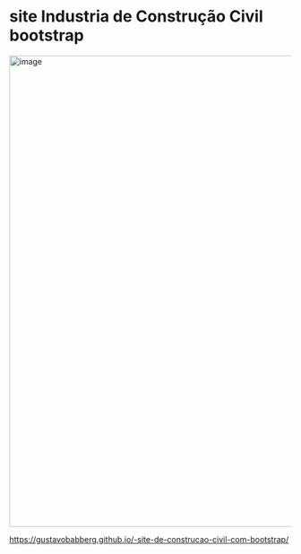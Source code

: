 # site Industria de Construção Civil bootstrap

<img width="649" height="841" alt="image" src="https://github.com/user-attachments/assets/e77ea6be-883e-4404-8e45-091e3afb1f16" />


https://gustavobabberg.github.io/-site-de-construcao-civil-com-bootstrap/
